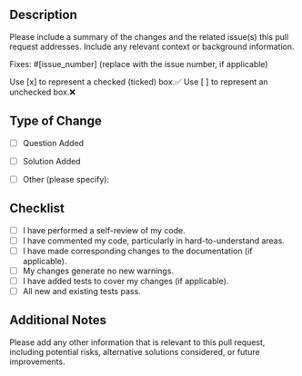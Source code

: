 
## Description

Please include a summary of the changes and the related issue(s) this pull request addresses. Include any relevant context or background information.

Fixes: #[issue_number] (replace with the issue number, if applicable)

Use [x] to represent a checked (ticked) box.✅
Use [ ] to represent an unchecked box.❌

## Type of Change

- [ ] Question Added
- [ ] Solution Added
- [ ] Other (please specify):


## Checklist

- [ ] I have performed a self-review of my code.
- [ ] I have commented my code, particularly in hard-to-understand areas.
- [ ] I have made corresponding changes to the documentation (if applicable).
- [ ] My changes generate no new warnings.
- [ ] I have added tests to cover my changes (if applicable).
- [ ] All new and existing tests pass.

## Additional Notes

Please add any other information that is relevant to this pull request, including potential risks, alternative solutions considered, or future improvements.
